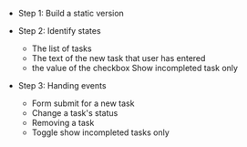 - Step 1: Build a static version

- Step 2: Identify states

  - The list of tasks
  - The text of the new task that user has entered
  - the value of the checkbox Show incompleted task only

- Step 3: Handing events
  - Form submit for a new task
  - Change a task's status
  - Removing a task
  - Toggle show incompleted tasks only
